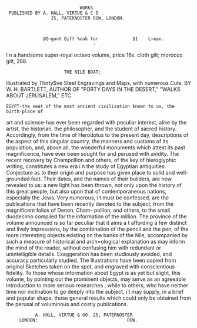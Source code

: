                                 WORKS
     PUBLISHED BY A. HALL, VIRTUE & C O .
                     25, PATERNOSTER ROW, LONDON.



                  @I~gunt Qift %oak for             $1    L~ean.
                                     -
 I n a handsome super-royal octavo volume, price 16s. cloth gilt; morocco gilt, 288.

                          THE NILE BOAT;


Illustrated by Thirty$ve Steel Engravings and Maps, with numerous Cuts.
                            BY W. H. BARTLETT,
      AUTHOR OF "FORTY DAYS IN THE DESERT,"    "WALKS ABOUT JERUSALEM," ETC.




    EGYPT-the seat of the most ancient civilization known to us, the birth-place of
 art and science-has ever been regarded with peculiar interest, alike by the artist,
 the historian, the philosopher, and the student of sacred history. Accordingly,
 from the time of Herodotus to the present day, descriptions of the aspect of this
 singular country, the manners and customs of its population, and, above all, the
 wonderful monuments which attest its past magnificence, have ever been sought
 for and perused with avidity.
   The recent recovery by Champollion and others, of the key of hieroglyphic
 writing, constitutes a new era i n the study of Egyptian antiquities. Conjecture
 as to their origin and purpose has given place to solid and well-grounded fact.
 Their dates, and the names of their builders, are now revealed to us: a new light
has been thrown, not only upon the history of this great people, but also upon
that of contemporaneous nations, especially the Jews.
   Very numerous, i t must be confessed, are the publications that have been
 recently devoted to the subject; from the magnificent folios of Denon, Cham-
 pollion, and others, to the small duodecimo compiled for the information of
the million. The province of the volume announced is so far peculiar that it
aims a t affording a few distinct and lively impressions, by the combination of the
pencil and the pen, of the more interesting objects existing on the banks of the
Nile, accompanied by such a measure of historical and arch=ological explanation
as may inform the mind of the reader, without confusing him with redundant or
unintelligible details. Exaggeration has been studiously avoided, and accuracy
particularly studied. The Illustrations have been copied from original Sketches
taken on the spot, and engraved with conscientious fidelity.
   To those whose information about Egypt is as yet but slight, this volume, by
pointing out the prominent objects, may serve as an agreeable introduction to
more serious researches ; while to others, who have neither time nor inclination
to go deeply into the subject, i t may supply, in a brief and popular shape, those
general results which could only be obtained from the perusal of voluminous and
costly publications.

               A. HALL, VIRTUE & GO. 25, PATERNOSTER
         LONDON:                                  ROW.
